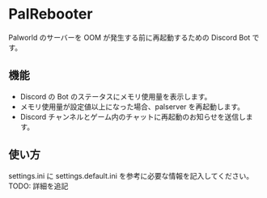 # PalRebooter

Palworld のサーバーを OOM が発生する前に再起動するための Discord Bot です。

## 機能

- Discord の Bot のステータスにメモリ使用量を表示します。
- メモリ使用量が設定値以上になった場合、palserver を再起動します。
- Discord チャンネルとゲーム内のチャットに再起動のお知らせを送信します。

## 使い方
settings.ini に settings.default.ini を参考に必要な情報を記入してください。
TODO: 詳細を追記
